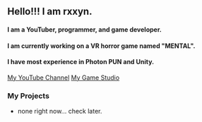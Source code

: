 ## Hello!!! I am rxxyn.

#### I am a YouTuber, programmer, and game developer.
#### I am currently working on a VR horror game named "MENTAL". 
#### I have most experience in Photon PUN and Unity.

[My YouTube Channel](https://www.youtube.com/channel/UCInUBnHvFN7QkND56CZk8vw)
[My Game Studio](https://newleafstudios.org)


### My Projects
- none right now... check later.

<!--
**rxxyn/rxxyn** is a ✨ _special_ ✨ repository because its `README.md` (this file) appears on your GitHub profile.

Here are some ideas to get you started:

- 🔭 I’m currently working on ...
- 🌱 I’m currently learning ...
- 👯 I’m looking to collaborate on ...
- 🤔 I’m looking for help with ...
- 💬 Ask me about ...
- 📫 How to reach me: ...
- 😄 Pronouns: ...
- ⚡ Fun fact: ...
-->
